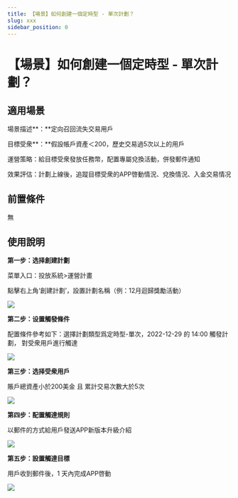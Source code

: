 ```yaml
---
title: 【場景】如何創建一個定時型 - 單次計劃？
slug: xxx
sidebar_position: 0
---
```



# 【場景】如何創建一個定時型 - 單次計劃？

## 適用場景

場景描述**：**定向召回流失交易用戶

目標受衆**：**假設帳戶資產＜200，歷史交易過5次以上的用戶

運營策略：給目標受衆發放任務幣，配置專屬兌換活動，併發郵件通知

效果評估：計劃上線後，追蹤目標受衆的APP啓動情況、兌換情況、入金交易情况

## 前置條件

無

## 使用說明

**第一步：选择創建計劃**

菜單入口：投放系統&gt;運營計畫

點擊右上角‘創建計劃’，設置計劃名稱（例：12月迴歸獎勵活動）

<img src="/assets/UUeCbtUJ3o7zK1xZrGocGcOingc.png" src-width="3174" src-height="1576" align="center"/>

**第二步：设置觸發條件**

配置條件參考如下：選擇計劃類型爲定時型-單次，2022-12-29 的 14:00 觸發計劃， 對受衆用戶進行觸達

<img src="/assets/WDGwbkbwSobL7AxN7GscykuznZe.png" src-width="2534" src-height="964" align="center"/>

**第三步：选择受衆用戶**

賬戶總資產小於200美金 且 累計交易次數大於5次

<img src="/assets/EKvlbkv9Ao47BPxmJQ8cNoC4nMd.png" src-width="2830" src-height="1576" align="center"/>

**第四步：配置觸達規則**

以郵件的方式給用戶發送APP新版本升級介紹

<img src="/assets/Ueb2bbJCzolaPAxCzDccDqbundd.png" src-width="2218" src-height="1220" align="center"/>

**第五步：設置觸達目標**

用戶收到郵件後，1 天內完成APP啓動

<img src="/assets/XQCiblZsdojZ4sxatlDcE0nZnqi.png" src-width="2158" src-height="1060" align="center"/>

